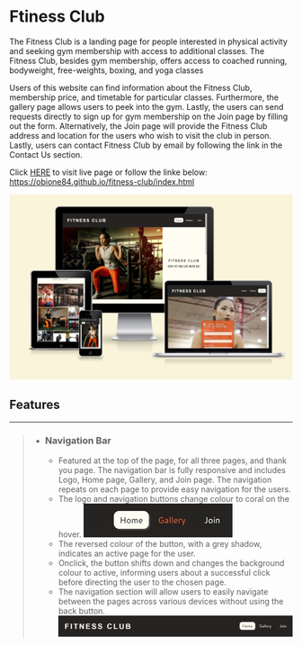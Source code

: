 # Ftiness Club #

The Fitness Club is a landing page for people interested in physical activity and seeking gym membership with access to additional classes. The Fitness Club, besides gym membership, offers access to coached running, bodyweight, free-weights, boxing, and yoga classes

Users of this website can find information about the Fitness Club, membership price, and timetable for particular classes. Furthermore, the gallery page allows users to peek into the gym. Lastly, the users can send requests directly to sign up for gym membership on the Join page by filling out the form. Alternatively, the Join page will provide the Fitness Club address and location for the users who wish to visit the club in person. Lastly, users can contact Fitness Club by email by following the link in the Contact Us section.

Click [HERE](https://obione84.github.io/fitness-club/index.html	) to visit live page or follow the linke below:  
https://obione84.github.io/fitness-club/index.html

![Screenshot of a page responsivness test](/assets/screenshots/responsive-test.jpg)

## Features ##

---

>- ### Navigation Bar ###
>
>   - Featured at the top of the page, for all three pages, and thank you page. The navigation bar is fully responsive and includes Logo, Home page, Gallery, and Join page. The navigation repeats on each page to provide easy navigation for the users.
>   - The logo and navigation buttons change colour to coral on the hover.
> ![Hover over navigation button](/assets/screenshots/hover-navigation.jpg)
>   - The reversed colour of the button, with a grey shadow, indicates an active page for the user.
>   -	Onclick, the button shifts down and changes the background colour to active, informing users about a successful click before directing the user to the chosen page.
>   - The navigation section will allow users to easily navigate between the pages across various devices without using the back button.  
> ![Navigation menu bar](/assets/screenshots/navigation-menu-bar.jpg)  
